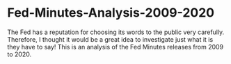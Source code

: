 # Fed-Minutes-Analysis-2009-2020
The Fed has a reputation for choosing its words to the public very carefully. Therefore, I thought it would be a great idea to investigate just what it is they have to say! This is an analysis of the Fed Minutes releases from 2009 to 2020.

